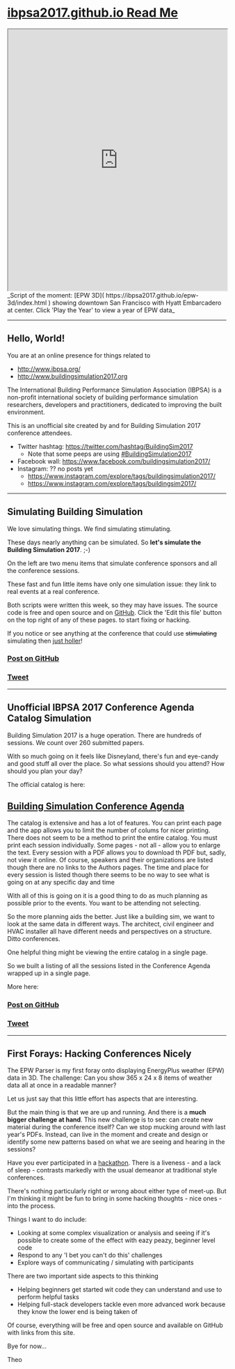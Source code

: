 <span style=display:none; >[You are now in a GitHub source code view - click this link to view Read Me file as a web page]( http://ibpsa2017.github.io/#README.md "View file as a web page." ) </span>


# [ibpsa2017.github.io Read Me]( https://ibpsa2017.github.io ) 

<iframe src=https://ibpsa2017.github.io/epw-3d/index.html width=100% height=600px onload=this.style.display=window.innerWidth<1000?"none":"";  ></iframe>
_Script of the moment: [EPW 3D]( https://ibpsa2017.github.io/epw-3d/index.html ) showing downtown San Francisco with Hyatt Embarcadero at center. Click 'Play the Year' to view a year of EPW data_
<span style="display: none" >Not visible in GitHub source code view</span>

***

## Hello, World!

You are at an online presence for things related to 

* http://www.ibpsa.org/
* http://www.buildingsimulation2017.org

The International Building Performance Simulation Association (IBPSA) is a non-profit international society of building performance simulation researchers, developers and practitioners, dedicated to improving the built environment.


This is an unofficial site created by and for Building Simulation 2017 conference attendees.

* Twitter hashtag: <https://twitter.com/hashtag/BuildingSim2017>
	* Note that some peeps are using [#BuildingSimulation2017]( https://twitter.com/hashtag/BuildingSimulation2017?src=hash )
* Facebook wall: https://www.facebook.com/buildingsimulation2017/
* Instagram: ?? no posts yet
	*  https://www.instagram.com/explore/tags/buildingsimulation2017/ 
	* https://www.instagram.com/explore/tags/buildingsim2017/
***

## Simulating Building Simulation

We love simulating things. We find simulating stimulating.

These days nearly anything can be simulated. So **let's simulate the Building Simulation 2017**. ;-)

On the left are two menu items that simulate conference sponsors and all the conference sessions.

These fast and fun little items have only one simulation issue: they link to real events at a real conference.

Both scripts were written this week, so they may have issues. The source code is free and open source and on [GitHub]( https://githib.com "nice peeps" ). Click the 'Edit this file' button on the top right of any of these pages. to start fixing or hacking.

If you notice or see anything at the conference that could use ~~stimulating~~ simulating then [just holler]( https://github.com/ibpsa2017/ibpsa2017.github.io/issues "a good place to holler" )!

### [Post on GitHub]( https://github.com/ibpsa2017/ibpsa2017.github.io/issues/3 )

### [Tweet]( https://twitter.com/ta/status/893706373862531074 )

***


## Unofficial IBPSA 2017 Conference Agenda Catalog Simulation

Building Simulation 2017 is a huge operation. There are hundreds of sessions. We count over 260 submitted papers.

With so much going on it feels like Disneyland, there's fun and eye-candy and good stuff all over the place. So what sessions should you attend? How should you plan your day?

The official catalog is here:

## [Building Simulation Conference Agenda]( https://www.conftool.pro/bs2017/sessions.php )

The catalog is extensive and has a lot of features. You can print each page and the app allows you to limit the number of colums for nicer printing. There does not seem to be a method to print the entire catalog. You must print each session individually. Some pages - not all - allow you to enlarge the text. Every session with a PDF allows you to download th PDF but, sadly, not view it online. Of course, speakers and their organizations are listed though there are no links to the Authors pages. The time and place for every session is listed though there seems to be no way to see what is going on at any specific day and time

With all of this is going on it is a good thing to do as much planning as possible prior to the events. You want to be attending not selecting.

So the more planning aids the better. Just like a building sim, we want to look at the same data in different ways. The architect, civil engineer and HVAC installer all have different needs and perspectives on a structure. Ditto conferences.

One helpful thing might be viewing the entire catalog in a single page. 

So we built a listing of all the sessions listed in the Conference Agenda wrapped up in a single page.

More here:

### [Post on GitHub]( https://github.com/ibpsa2017/ibpsa2017.github.io/issues/4 )

### [Tweet]( https://twitter.com/ta/status/893917216994807808 )

***



## First Forays: Hacking Conferences Nicely

The EPW Parser is my first foray onto displaying EnergyPlus weather (EPW) data in 3D. The challenge: Can you show 365 x 24 x 8 items of weather data all at once in a readable manner?

Let us just say that this little effort has aspects that are interesting.

But the main thing is that we are up and running. And there is a **much bigger challenge at hand**. This new challenge is to see: can create new material during the conference itself? Can we stop mucking around with last year's PDFs. Instead, can live in the moment and create and design or identify some new patterns based on what we are seeing and hearing in the sessions?

Have you ever participated in a [hackathon]( https://en.wikipedia.org/wiki/Hackathon ). There is a liveness - and a lack of sleep - contrasts markedly with the usual demeanor at traditional style conferences.

There's nothing particularly right or wrong about either type of meet-up. But I'm thinking it might be fun to bring in some hacking thoughts - nice ones - into the process.

Things I want to do include:

* Looking at some complex visualization or analysis and seeing if it's possible to create some of the effect with eazy peazy, beginner level code
* Respond to any 'I bet you can't do this' challenges
* Explore ways of communicating / simulating with participants

There are two important side aspects to this thinking

* Helping beginners get started wit code they can understand and use to perform helpful tasks
* Helping full-stack developers tackle even more advanced work because they know the lower end is being taken of 

Of course, everything will be free and open source and available on GitHub with links from this site.

Bye for now...

Theo







